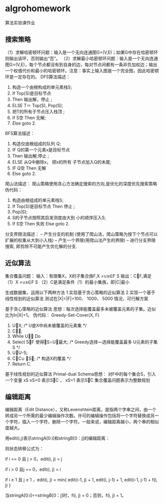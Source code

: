 # algrohomework
算法实验课作业
## 搜索策略
（1）求解哈密顿环问题：输入是一个无向连通图G=(V,E)；如果G中存在哈密顿环则输出该环，否则输出“否”。
（2）求解最小哈密顿环问题：输入是一个无向连通图G=(V,E)，每个节点都没有到自身的边，每对节点间都有一条非负加权边；输出一个权值代价和最小的哈密顿环。注意：事实上输入图是一个完全图，因此哈密顿环是一定存在的。
DFS算法描述：
1. 构造一个由根构成的单元素栈S;
2. If Top(S)是目标节点
3. Then 输出解，停止 ;
4. ELSE T＝ Top(S), Pop(S);
5. 把T的所有子节点压入栈顶 ;
6. If S空 Then 无解;
7. Else goto 2.

BFS算法描述：
1. 构造仅由根组成的队列 Q;
2. IF Q的第一个元素x是目标节点
3. Then 输出解,停止 ;
4. ELSE 从Q中删除x， 把x的所有
子节点加入Q的末尾;
5. IF Q空 Then 无解
6. Else goto 2.

爬山法描述：
爬山策略使用贪心方法确定搜索的方向,是优化的深度优先搜索策略
伪代码：
1. 构造由根组成的单元素栈S;
2. If Top(S)是目标节点 Then 停止 ;
3. Pop(S);
4. S的子节点按照其启发测度由大到
小的顺序压入S;
5. If S空 Then 失败 Else goto 2.

分支界限法描述：
– 产生分支的机制 (使用了爬山法，爬山策略为按下个节点可以扩展的权重从大到小入栈)
– 产生一个界限(用爬山法产生的界限)
– 进行分支界限搜索, 即剪除不可能产生优化解的分支.

## 近似算法
集合覆盖问题：
输入：有限集X，X的子集合族F,X =∪s∈F S
输出：CF,满足
	（1）X =∪s∈F S
	（2）C是满足条件（1）的最小集族，即|C|最小

生成数据集，运用以下两种方法
1.实现基于贪心策略的近似算法
2.实现一个基于线性规划的近似算法
测试在|X|=|F|=100、 1000、 5000 情况，可行解方案

基于贪心策略的近似算法
  思想：每次选择能覆盖最多未被覆盖元素的子集。近似比为ln|X|+1。
伪代码：
Greedy-Set-Cover(X, F)
1. UX; /* U是X中尚未被覆盖的元素集 */
2. C;
3. While U Do
4. Select SF 使得S∩U最大;
/* Greedy选择—选择能覆盖最多 U元素的子集S */
5. UU-S;
6. CC∪ S; /* 构造X的覆盖 */
7. Return C.

基于线性规划的近似算法
Primal-dual Schema思想：
对F中的每个集合S，引入一个变量 xS
xS=0 表示SC ， xS=1 表示SC
集合覆盖问题表示为整数规划

## 编辑距离
编辑距离（Edit Distance），又称Levenshtein距离，是指两个字串之间，由一个转成另一个所需的最少编辑操作次数。许可的编辑操作包括将一个字符替换成另一个字符，插入一个字符，删除一个字符。一般来说，编辑距离越小，两个串的相似度越大。

用edit(i,j)表示stringA[0:i]和stringB[0：j]的编辑距离：

则状态转移公式为：

if i == 0 且 j > 0，edit(i, j) = j

if i > 0 且j == 0，edit(i, j) = i

if i ≥ 1  且 j ≥ 1 ，edit(i, j) = min{ edit(i-1, j) + 1, edit(i, j-1) + 1, edit(i-1, j-1) + f(i, j) }

当stringA[0:i]==stringB[0：j]时，f(i, j) = 0；否则，f(i, j) = 1。


